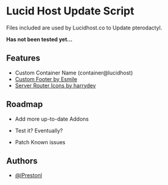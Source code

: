 
# Lucid Host Update Script

Files included are used by Lucidhost.co to Update pterodactyl.

**Has not been tested yet...**


## Features

- Custom Container Name (container@lucidhost)
- [Custom Footer by Esmile](https://pterodactylmarket.com/resource/431)
- [Server Router Icons by harrydev](https://pterodactylmarket.com/resource/382)


## Roadmap

- Add more up-to-date Addons

- Test it? Eventually?

- Patch Known issues



## Authors

- [@lPrestonl](https://www.github.com/lPrestonl)

